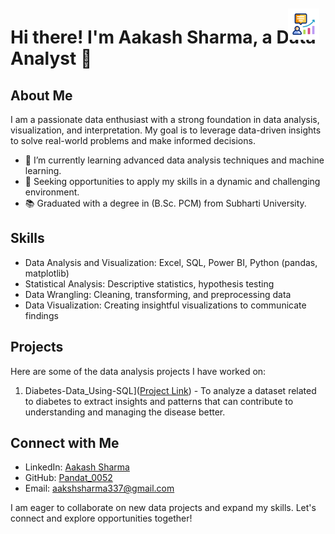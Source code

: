 <div style="position: relative;">
  <img src="https://github.com/Pandat-0052/Pandat-0052/blob/main/strategic-consulting.gif" alt="Small GIF" style="position: absolute; top: 10px; right: 10px; width: 50px; height: 50px;">
</div>


# Hi there! I'm Aakash Sharma, a Data Analyst 👋

## About Me
I am a passionate data enthusiast with a strong foundation in data analysis, visualization, and interpretation. My goal is to leverage data-driven insights to solve real-world problems and make informed decisions.

- 🌱 I’m currently learning advanced data analysis techniques and machine learning.
- 💼 Seeking opportunities to apply my skills in a dynamic and challenging environment.
- 📚 Graduated with a degree in (B.Sc. PCM) from Subharti University.

## Skills
- Data Analysis and Visualization: Excel, SQL, Power BI, Python (pandas, matplotlib)
- Statistical Analysis: Descriptive statistics, hypothesis testing
- Data Wrangling: Cleaning, transforming, and preprocessing data
- Data Visualization: Creating insightful visualizations to communicate findings

## Projects
Here are some of the data analysis projects I have worked on:
1. Diabetes-Data_Using-SQL]([Project Link](https://github.com/Pandat-0052/Diabetes-Data-Analysis-using-SQL)) - To analyze a dataset related to diabetes to extract insights and patterns that can contribute to understanding and managing the disease better.

## Connect with Me
- LinkedIn: [Aakash Sharma](www.linkedin.com/in/aakash-sharma-0052aakash)
- GitHub: [Pandat_0052](https://github.com/Pandat-0052)
- Email: aakshsharma337@gmail.com

I am eager to collaborate on new data projects and expand my skills. Let's connect and explore opportunities together!

